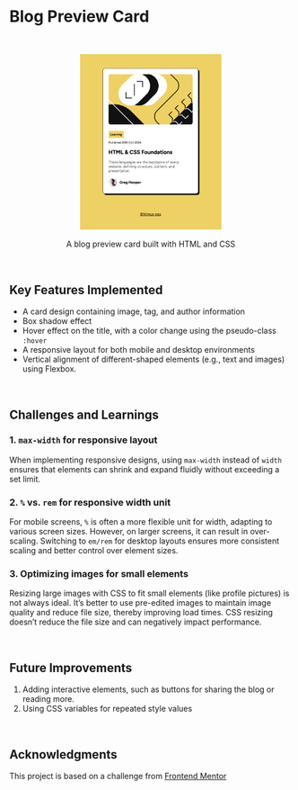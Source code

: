 # Blog Preview Card

<br>
<p align="center">
<img src="previewcard.png" width="50%">
</p>
<p align="center">A blog preview card built with HTML and CSS</p>

<p></p>
<br>

## Key Features Implemented

- A card design containing image, tag, and author information
- Box shadow effect
- Hover effect on the title, with a color change using the pseudo-class `:hover`
- A responsive layout for both mobile and desktop environments
- Vertical alignment of different-shaped elements (e.g., text and images) using Flexbox.

<br>

## Challenges and Learnings

### 1. `max-width` for responsive layout

When implementing responsive designs, using `max-width` instead of `width` ensures that elements can shrink and expand fluidly without exceeding a set limit.

### 2. `%` vs. `rem` for responsive width unit

For mobile screens, `%` is often a more flexible unit for width, adapting to various screen sizes. However, on larger screens, it can result in over-scaling. Switching to `em/rem` for desktop layouts ensures more consistent scaling and better control over element sizes.

### 3. Optimizing images for small elements

Resizing large images with CSS to fit small elements (like profile pictures) is not always ideal. It’s better to use pre-edited images to maintain image quality and reduce file size, thereby improving load times. CSS resizing doesn’t reduce the file size and can negatively impact performance.

<br>

## Future Improvements

1. Adding interactive elements, such as buttons for sharing the blog or reading more.
2. Using CSS variables for repeated style values

<br>

## Acknowledgments

This project is based on a challenge from <a href="https://www.frontendmentor.io/challenges/blog-preview-card-ckPaj01IcS">Frontend Mentor</a>
